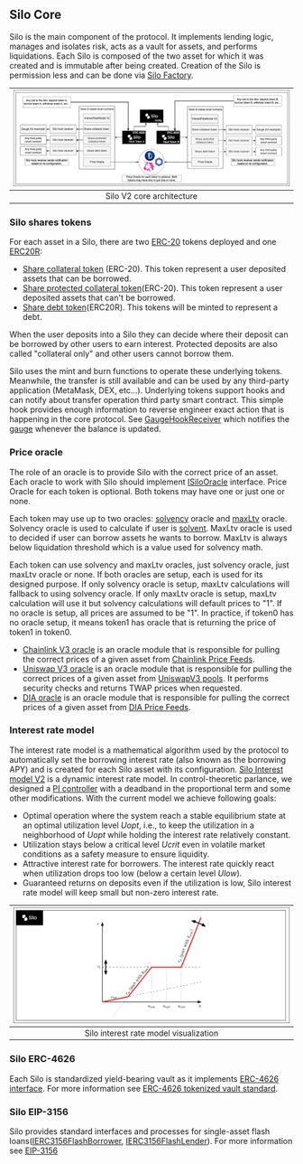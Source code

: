 ## Silo Core
Silo is the main component of the protocol. It implements lending logic, manages and isolates risk, acts as a vault for assets, and performs liquidations. Each Silo is composed of the two asset for which it was created and is immutable after being created. Creation of the Silo is permission less and can be done via [Silo Factory](https://github.com/silo-finance/silo-contracts-v2/blob/develop/silo-core/contracts/SiloFactory.sol).

|<img src="./docs/_images/silo_v2_core_architecture.jpeg" alt="Silo V2 core architecture" title="Silo V2 core architecture">|
|:--:| 
| Silo V2 core architecture |

### Silo shares tokens
For each asset in a Silo, there are two [ERC-20](https://github.com/silo-finance/silo-contracts-v2/blob/develop/silo-core/contracts/utils/ShareToken.sol) tokens deployed and one [ERC20R](https://github.com/silo-finance/silo-contracts-v2/blob/develop/silo-core/contracts/utils/ShareDebtToken.sol):
- [Share collateral token](https://github.com/silo-finance/silo-contracts-v2/blob/develop/silo-core/contracts/utils/ShareCollateralToken.sol) (ERC-20). This token represent a user deposited assets that can be borrowed.
- [Share protected collateral token](https://github.com/silo-finance/silo-contracts-v2/blob/develop/silo-core/contracts/utils/ShareCollateralToken.sol)(ERC-20). This token represent a user deposited assets that can't be borrowed.
- [Share debt token](https://github.com/silo-finance/silo-contracts-v2/blob/develop/silo-core/contracts/utils/ShareDebtToken.sol)(ERC20R). This tokens will be minted to represent a debt.

When the user deposits into a Silo they can decide where their deposit can be borrowed by other users to earn interest. Protected deposits are also called "collateral only" and other users cannot borrow them.

Silo uses the mint and burn functions to operate these underlying tokens. Meanwhile, the transfer is still available and can be used by any third-party application (MetaMask, DEX, etc...). Underlying tokens support hooks and can notify about transfer operation third party smart contract. This simple hook provides enough information to reverse engineer exact action that is happening in the core protocol. See [GaugeHookReceiver](https://github.com/silo-finance/silo-contracts-v2/blob/develop/silo-core/contracts/utils/hook-receivers/gauge/GaugeHookReceiver.sol) which notifies the [gauge](https://github.com/silo-finance/silo-contracts-v2/blob/develop/ve-silo/contracts/gauges/ethereum/SiloLiquidityGauge.vy#L396) whenever the balance is updated.

### Price oracle
The role of an oracle is to provide Silo with the correct price of an asset. Each oracle to work with Silo should implement [ISiloOracle](https://github.com/silo-finance/silo-contracts-v2/blob/develop/silo-core/contracts/interfaces/ISiloOracle.sol) interface. Price Oracle for each token is optional. Both tokens may have one or just one or none.

Each token may use up to two oracles: [solvency](https://github.com/silo-finance/silo-contracts-v2/blob/7f82b14ee8da33dfdccde99e0fe8c48a0a126aad/silo-core/contracts/interfaces/ISiloConfig.sol#L45) oracle and [maxLtv](https://github.com/silo-finance/silo-contracts-v2/blob/7f82b14ee8da33dfdccde99e0fe8c48a0a126aad/silo-core/contracts/interfaces/ISiloConfig.sol#L46) oracle. Solvency oracle is used to calculate if user is [solvent](https://github.com/silo-finance/silo-contracts-v2/blob/7f82b14ee8da33dfdccde99e0fe8c48a0a126aad/silo-core/contracts/lib/SiloSolvencyLib.sol#L39). MaxLtv oracle is used to decided if user can borrow assets he wants to borrow. MaxLtv is always below liquidation threshold which is a value used for solvency math.

Each token can use solvency and maxLtv oracles, just solvency oracle, just maxLtv oracle or none. If both oracles are setup, each is used for its designed purpose. If only solvency oracle is setup, maxLtv calculations will fallback to using solvency oracle. If only maxLtv oracle is setup, maxLtv calculation will use it but solvency calculations will default prices to "1". If no oracle is setup, all prices are assumed to be "1". In practice, if token0 has no oracle setup, it means token1 has oracle that is returning the price of token1 in token0.
- [Chainlink V3 oracle](https://github.com/silo-finance/silo-contracts-v2/tree/develop/silo-oracles/contracts/chainlinkV3) is an oracle module that is responsible for pulling the correct prices of a given asset from [Chainlink Price Feeds](https://docs.chain.link/data-feeds/price-feeds/addresses?network=ethereum&page=1).
- [Uniswap V3 oracle](https://github.com/silo-finance/silo-contracts-v2/tree/develop/silo-oracles/contracts/uniswapV3) is an oracle module that is responsible for pulling the correct prices of a given asset from [UniswapV3 pools](https://info.uniswap.org/#/pools). It performs security checks and returns TWAP prices when requested.
- [DIA oracle](https://github.com/silo-finance/silo-contracts-v2/tree/develop/silo-oracles/contracts/dia) is an oracle module that is responsible for pulling the correct prices of a given asset from [DIA Price Feeds](https://www.diadata.org/app/source/defi/).

### Interest rate model
The interest rate model is a mathematical algorithm used by the protocol to automatically set the borrowing interest rate (also known as the borrowing APY) and is created for each Silo asset with its configuration. [Silo Interest model V2](https://github.com/silo-finance/silo-contracts-v2/blob/develop/silo-core/contracts/interestRateModel/InterestRateModelV2.sol) is a dynamic interest rate model. In control-theoretic parlance, we designed a [PI controller](https://en.wikipedia.org/wiki/Proportional%E2%80%93integral%E2%80%93derivative_controller#PI_controller) with a deadband in the proportional term and some other modifications. With the current model we achieve following goals:
- Optimal operation where the system reach a stable equilibrium state at an optimal utilization level $Uopt$, i.e., to keep the utilization in a neighborhood of $Uopt$ while holding the interest rate relatively constant.
- Utilization stays below a critical level $Ucrit$ even in volatile market conditions as a safety measure to ensure liquidity.
- Attractive interest rate for borrowers. The interest rate quickly react when utilization drops too low (below a certain level $Ulow$).
- Guaranteed returns on deposits even if the utilization is low, Silo interest rate model will keep small but non-zero interest rate.

|<img src="./docs/_images/silo_v2_interest_rate_model.jpeg" alt="Silo interest rate model visualization" title="Silo interest rate model visualization">|
|:--:| 
| Silo interest rate model visualization |

### Silo ERC-4626
Each Silo is standardized yield-bearing vault as it implements [ERC-4626 interface](https://github.com/silo-finance/silo-contracts-v2/blob/develop/silo-core/contracts/utils/SiloERC4626.sol). For more information see [ERC-4626 tokenized vault standard](https://ethereum.org/en/developers/docs/standards/tokens/erc-4626/).

### Silo EIP-3156
Silo provides standard interfaces and processes for single-asset flash loans([IERC3156FlashBorrower](https://github.com/silo-finance/silo-contracts-v2/blob/develop/silo-core/contracts/interfaces/IERC3156FlashBorrower.sol), [IERC3156FlashLender](https://github.com/silo-finance/silo-contracts-v2/blob/develop/silo-core/contracts/interfaces/IERC3156FlashLender.sol)). For more information see [EIP-3156](https://eips.ethereum.org/EIPS/eip-3156)

